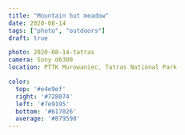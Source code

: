 ```yaml
---
title: "Mountain hut meadow"
date: 2020-08-14
tags: ["photo", "outdoors"]
draft: true

photo: 2020-08-14-tatras
camera: Sony α6300
location: PTTK Murowaniec, Tatras National Park

color:
  top: '#e4e9ef'
  right: '#728074'
  left: '#7e9195'
  bottom: '#617026'
  average: '#879590'
---
```


